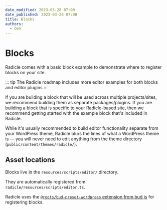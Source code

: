 ```yaml
---
date_modified: 2023-03-28 07:00
date_published: 2023-03-28 07:00
title: Blocks
authors:
  - ben
---
```


# Blocks

Radicle comes with a basic block example to demonstrate where to register blocks on your site.

::: tip
The Radicle roadmap includes more editor examples for both blocks and editor plugins
:::

If you are building a block that will be used across multiple projects/sites, we recommend building them as separate packages/plugins. If you are building a block that is specific to your Radicle-based site, then we recommend getting started with the example block that's included in Radicle.

While it's usually recommended to build editor functionality separate from your WordPress theme, Radicle blurs the lines of what a WordPress theme is — you will never need to edit anything from the theme directory (`public/content/themes/radicle/`).

## Asset locations

Blocks live in the `resources/scripts/editor/` directory.

They are automatically registered from `radicle/resources/scripts/editor.ts`.

Radicle uses the [`@roots/bud-preset-wordpress` extension from bud.js](https://bud.js.org/extensions/bud-preset-wordpress/editor-integration) for registering blocks.
